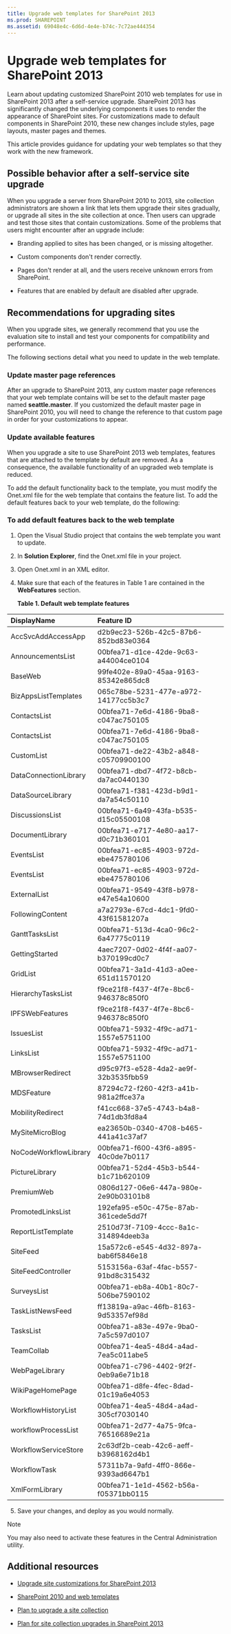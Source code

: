 ```yaml
---
title: Upgrade web templates for SharePoint 2013
ms.prod: SHAREPOINT
ms.assetid: 69048e4c-6d6d-4e4e-b74c-7c72ae444354
---
```



# Upgrade web templates for SharePoint 2013
Learn about updating customized SharePoint 2010 web templates for use in SharePoint 2013 after a self-service upgrade. 
SharePoint 2013 has significantly changed the underlying components it uses to render the appearance of SharePoint sites. For customizations made to default components in SharePoint 2010, these new changes include styles, page layouts, master pages and themes. 
  
    
    

This article provides guidance for updating your web templates so that they work with the new framework. 
## Possible behavior after a self-service site upgrade

When you upgrade a server from SharePoint 2010 to 2013, site collection administrators are shown a link that lets them upgrade their sites gradually, or upgrade all sites in the site collection at once. Then users can upgrade and test those sites that contain customizations. Some of the problems that users might encounter after an upgrade include: 
  
    
    

- Branding applied to sites has been changed, or is missing altogether. 
    
  
- Custom components don't render correctly. 
    
  
- Pages don't render at all, and the users receive unknown errors from SharePoint. 
    
  
- Features that are enabled by default are disabled after upgrade. 
    
  

## Recommendations for upgrading sites

When you upgrade sites, we generally recommend that you use the evaluation site to install and test your components for compatibility and performance. 
  
    
    
The following sections detail what you need to update in the web template. 
  
    
    

### Update master page references

After an upgrade to SharePoint 2013, any custom master page references that your web template contains will be set to the default master page named **seattle.master**. If you customized the default master page in SharePoint 2010, you will need to change the reference to that custom page in order for your customizations to appear. 
  
    
    

### Update available features

When you upgrade a site to use SharePoint 2013 web templates, features that are attached to the template by default are removed. As a consequence, the available functionality of an upgraded web template is reduced. 
  
    
    
To add the default functionality back to the template, you must modify the Onet.xml file for the web template that contains the feature list. To add the default features back to your web template, do the following: 
  
    
    

### To add default features back to the web template


1. Open the Visual Studio project that contains the web template you want to update. 
    
  
2. In **Solution Explorer**, find the Onet.xml file in your project. 
    
  
3. Open Onet.xml in an XML editor. 
    
  
4. Make sure that each of the features in Table 1 are contained in the **WebFeatures** section.
    
   **Table 1. Default web template features**


|**DisplayName**|**Feature ID**|
|:-----|:-----|
|AccSvcAddAccessApp |d2b9ec23-526b-42c5-87b6-852bd83e0364 |
|AnnouncementsList |00bfea71-d1ce-42de-9c63-a44004ce0104 |
|BaseWeb |99fe402e-89a0-45aa-9163-85342e865dc8 |
|BizAppsListTemplates |065c78be-5231-477e-a972-14177cc5b3c7 |
|ContactsList |00bfea71-7e6d-4186-9ba8-c047ac750105 |
|ContactsList |00bfea71-7e6d-4186-9ba8-c047ac750105 |
|CustomList |00bfea71-de22-43b2-a848-c05709900100 |
|DataConnectionLibrary |00bfea71-dbd7-4f72-b8cb-da7ac0440130 |
|DataSourceLibrary |00bfea71-f381-423d-b9d1-da7a54c50110 |
|DiscussionsList |00bfea71-6a49-43fa-b535-d15c05500108 |
|DocumentLibrary |00bfea71-e717-4e80-aa17-d0c71b360101 |
|EventsList |00bfea71-ec85-4903-972d-ebe475780106 |
|EventsList |00bfea71-ec85-4903-972d-ebe475780106 |
|ExternalList |00bfea71-9549-43f8-b978-e47e54a10600 |
|FollowingContent |a7a2793e-67cd-4dc1-9fd0-43f61581207a |
|GanttTasksList |00bfea71-513d-4ca0-96c2-6a47775c0119 |
|GettingStarted |4aec7207-0d02-4f4f-aa07-b370199cd0c7 |
|GridList |00bfea71-3a1d-41d3-a0ee-651d11570120 |
|HierarchyTasksList |f9ce21f8-f437-4f7e-8bc6-946378c850f0 |
|IPFSWebFeatures |f9ce21f8-f437-4f7e-8bc6-946378c850f0 |
|IssuesList |00bfea71-5932-4f9c-ad71-1557e5751100 |
|LinksList |00bfea71-5932-4f9c-ad71-1557e5751100 |
|MBrowserRedirect |d95c97f3-e528-4da2-ae9f-32b3535fbb59 |
|MDSFeature |87294c72-f260-42f3-a41b-981a2ffce37a |
|MobilityRedirect |f41cc668-37e5-4743-b4a8-74d1db3fd8a4 |
|MySiteMicroBlog |ea23650b-0340-4708-b465-441a41c37af7 |
|NoCodeWorkflowLibrary |00bfea71-f600-43f6-a895-40c0de7b0117 |
|PictureLibrary |00bfea71-52d4-45b3-b544-b1c71b620109 |
|PremiumWeb |0806d127-06e6-447a-980e-2e90b03101b8 |
|PromotedLinksList |192efa95-e50c-475e-87ab-361cede5dd7f |
|ReportListTemplate |2510d73f-7109-4ccc-8a1c-314894deeb3a |
|SiteFeed |15a572c6-e545-4d32-897a-bab6f5846e18 |
|SiteFeedController |5153156a-63af-4fac-b557-91bd8c315432 |
|SurveysList |00bfea71-eb8a-40b1-80c7-506be7590102 |
|TaskListNewsFeed |ff13819a-a9ac-46fb-8163-9d53357ef98d |
|TasksList |00bfea71-a83e-497e-9ba0-7a5c597d0107 |
|TeamCollab |00bfea71-4ea5-48d4-a4ad-7ea5c011abe5 |
|WebPageLibrary |00bfea71-c796-4402-9f2f-0eb9a6e71b18 |
|WikiPageHomePage |00bfea71-d8fe-4fec-8dad-01c19a6e4053 |
|WorkflowHistoryList |00bfea71-4ea5-48d4-a4ad-305cf7030140 |
|workflowProcessList |00bfea71-2d77-4a75-9fca-76516689e21a |
|WorkflowServiceStore |2c63df2b-ceab-42c6-aeff-b3968162d4b1 |
|WorkflowTask |57311b7a-9afd-4ff0-866e-9393ad6647b1 |
|XmlFormLibrary |00bfea71-1e1d-4562-b56a-f05371bb0115 |
   
5. Save your changes, and deploy as you would normally. 
    
  

> [!NOTE]
> You may also need to activate these features in the Central Administration utility. 
  
    
    


## Additional resources
<a name="bk_addresources"> </a>


-  [Upgrade site customizations for SharePoint 2013](upgrade-site-customizations-for-sharepoint-2013.md)
    
  
-  [SharePoint 2010 and web templates](http://blogs.msdn.com/b/vesku/archive/2010/10/14/sharepoint-2010-and-web-templates.aspx)
    
  
-  [Plan to upgrade a site collection](https://technet.microsoft.com/en-us/library/ff191199.aspx)
    
  
-  [Plan for site collection upgrades in SharePoint 2013](http://technet.microsoft.com/en-us/library/ff191199.aspx)
    
  

  
    
    

